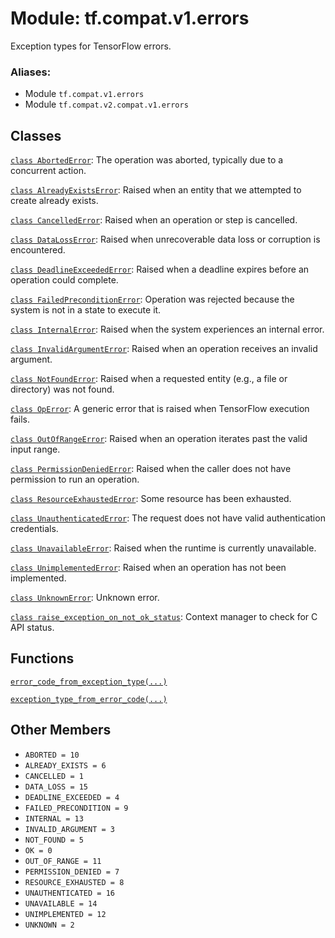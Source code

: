 <div itemscope itemtype="http://developers.google.com/ReferenceObject">
<meta itemprop="name" content="tf.compat.v1.errors" />
<meta itemprop="path" content="Stable" />
<meta itemprop="property" content="ABORTED"/>
<meta itemprop="property" content="ALREADY_EXISTS"/>
<meta itemprop="property" content="CANCELLED"/>
<meta itemprop="property" content="DATA_LOSS"/>
<meta itemprop="property" content="DEADLINE_EXCEEDED"/>
<meta itemprop="property" content="FAILED_PRECONDITION"/>
<meta itemprop="property" content="INTERNAL"/>
<meta itemprop="property" content="INVALID_ARGUMENT"/>
<meta itemprop="property" content="NOT_FOUND"/>
<meta itemprop="property" content="OK"/>
<meta itemprop="property" content="OUT_OF_RANGE"/>
<meta itemprop="property" content="PERMISSION_DENIED"/>
<meta itemprop="property" content="RESOURCE_EXHAUSTED"/>
<meta itemprop="property" content="UNAUTHENTICATED"/>
<meta itemprop="property" content="UNAVAILABLE"/>
<meta itemprop="property" content="UNIMPLEMENTED"/>
<meta itemprop="property" content="UNKNOWN"/>
</div>

# Module: tf.compat.v1.errors

Exception types for TensorFlow errors.

### Aliases:

* Module `tf.compat.v1.errors`
* Module `tf.compat.v2.compat.v1.errors`

<!-- Placeholder for "Used in" -->


## Classes

[`class AbortedError`](../../../tf/errors/AbortedError.md): The operation was aborted, typically due to a concurrent action.

[`class AlreadyExistsError`](../../../tf/errors/AlreadyExistsError.md): Raised when an entity that we attempted to create already exists.

[`class CancelledError`](../../../tf/errors/CancelledError.md): Raised when an operation or step is cancelled.

[`class DataLossError`](../../../tf/errors/DataLossError.md): Raised when unrecoverable data loss or corruption is encountered.

[`class DeadlineExceededError`](../../../tf/errors/DeadlineExceededError.md): Raised when a deadline expires before an operation could complete.

[`class FailedPreconditionError`](../../../tf/errors/FailedPreconditionError.md): Operation was rejected because the system is not in a state to execute it.

[`class InternalError`](../../../tf/errors/InternalError.md): Raised when the system experiences an internal error.

[`class InvalidArgumentError`](../../../tf/errors/InvalidArgumentError.md): Raised when an operation receives an invalid argument.

[`class NotFoundError`](../../../tf/errors/NotFoundError.md): Raised when a requested entity (e.g., a file or directory) was not found.

[`class OpError`](../../../tf/errors/OpError.md): A generic error that is raised when TensorFlow execution fails.

[`class OutOfRangeError`](../../../tf/errors/OutOfRangeError.md): Raised when an operation iterates past the valid input range.

[`class PermissionDeniedError`](../../../tf/errors/PermissionDeniedError.md): Raised when the caller does not have permission to run an operation.

[`class ResourceExhaustedError`](../../../tf/errors/ResourceExhaustedError.md): Some resource has been exhausted.

[`class UnauthenticatedError`](../../../tf/errors/UnauthenticatedError.md): The request does not have valid authentication credentials.

[`class UnavailableError`](../../../tf/errors/UnavailableError.md): Raised when the runtime is currently unavailable.

[`class UnimplementedError`](../../../tf/errors/UnimplementedError.md): Raised when an operation has not been implemented.

[`class UnknownError`](../../../tf/errors/UnknownError.md): Unknown error.

[`class raise_exception_on_not_ok_status`](../../../tf/errors/raise_exception_on_not_ok_status.md): Context manager to check for C API status.

## Functions

[`error_code_from_exception_type(...)`](../../../tf/errors/error_code_from_exception_type.md)

[`exception_type_from_error_code(...)`](../../../tf/errors/exception_type_from_error_code.md)

## Other Members

* `ABORTED = 10` <a id="ABORTED"></a>
* `ALREADY_EXISTS = 6` <a id="ALREADY_EXISTS"></a>
* `CANCELLED = 1` <a id="CANCELLED"></a>
* `DATA_LOSS = 15` <a id="DATA_LOSS"></a>
* `DEADLINE_EXCEEDED = 4` <a id="DEADLINE_EXCEEDED"></a>
* `FAILED_PRECONDITION = 9` <a id="FAILED_PRECONDITION"></a>
* `INTERNAL = 13` <a id="INTERNAL"></a>
* `INVALID_ARGUMENT = 3` <a id="INVALID_ARGUMENT"></a>
* `NOT_FOUND = 5` <a id="NOT_FOUND"></a>
* `OK = 0` <a id="OK"></a>
* `OUT_OF_RANGE = 11` <a id="OUT_OF_RANGE"></a>
* `PERMISSION_DENIED = 7` <a id="PERMISSION_DENIED"></a>
* `RESOURCE_EXHAUSTED = 8` <a id="RESOURCE_EXHAUSTED"></a>
* `UNAUTHENTICATED = 16` <a id="UNAUTHENTICATED"></a>
* `UNAVAILABLE = 14` <a id="UNAVAILABLE"></a>
* `UNIMPLEMENTED = 12` <a id="UNIMPLEMENTED"></a>
* `UNKNOWN = 2` <a id="UNKNOWN"></a>

